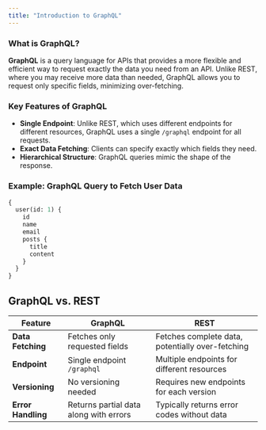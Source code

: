 ```yaml
---
title: "Introduction to GraphQL"
---
```


### What is GraphQL?

**GraphQL** is a query language for APIs that provides a more flexible and efficient way to request exactly the data you need from an API. Unlike REST, where you may receive more data than needed, GraphQL allows you to request only specific fields, minimizing over-fetching.

### Key Features of GraphQL

- **Single Endpoint**: Unlike REST, which uses different endpoints for different resources, GraphQL uses a single `/graphql` endpoint for all requests.
- **Exact Data Fetching**: Clients can specify exactly which fields they need.
- **Hierarchical Structure**: GraphQL queries mimic the shape of the response.

### Example: GraphQL Query to Fetch User Data

```graphql
{
  user(id: 1) {
    id
    name
    email
    posts {
      title
      content
    }
  }
}
```

## GraphQL vs. REST

| **Feature**            | **GraphQL**                        | **REST**                                        |
|------------------------|------------------------------------|-------------------------------------------------|
| **Data Fetching**       | Fetches only requested fields      | Fetches complete data, potentially over-fetching|
| **Endpoint**            | Single endpoint `/graphql`         | Multiple endpoints for different resources      |
| **Versioning**          | No versioning needed               | Requires new endpoints for each version         |
| **Error Handling**      | Returns partial data along with errors | Typically returns error codes without data    |

